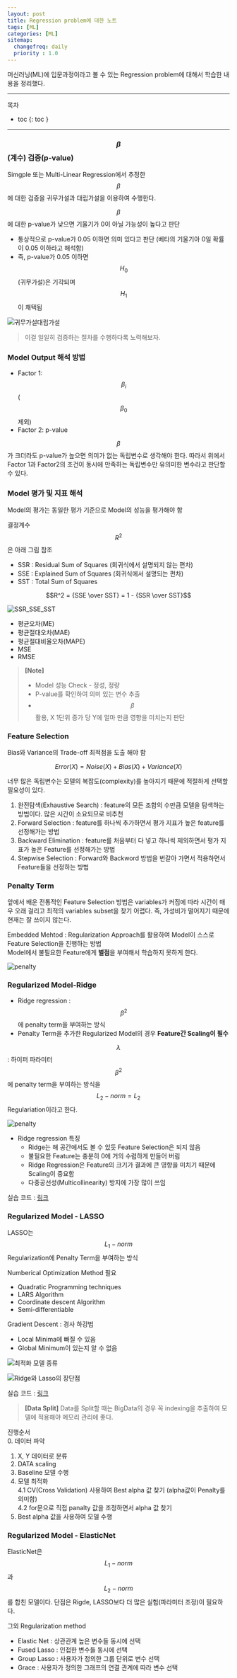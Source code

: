 ```yaml
---
layout: post
title: Regression problem에 대한 노트
tags: [ML]
categories: [ML]
sitemap:
  changefreq: daily
  priority : 1.0
---
```


머신러닝(ML)에 입문과정이라고 볼 수 있는 Regression problem에 대해서 학습한 내용을 정리했다.  

----

목차
- toc
{: toc }

----  

### $${\beta}$$(계수) 검증(p-value)

Simgple 또는 Multi-Linear Regression에서 추정한 $$\beta$$에 대한 검증을 귀무가설과 대립가설을 이용하여 수행한다.  

$${\beta}$$
에 대한 p-value가 낮으면 기울기가 0이 아닐 가능성이 높다고 판단  
- 통상적으로 p-value가 0.05 이하면 의미 있다고 판단 (베타의 기울기아 0일 확률이 0.05 이하라고 해석함)
- 즉, p-value가 0.05 이하면 $$H_0$$(귀무가설)은 기각되며 $$H_1$$이 채택됨  

![귀무가설대립가설](/assets/img/my_photo/ML_0001.png)  

> 이걸 일일히 검증하는 절차를 수행하다록 노력해보자.  

### Model Output 해석 방법  

- Factor 1: $$\beta_i$$($$\beta_0$$ 제외)  
- Factor 2: p-value  

$${\beta}$$ 가 크더라도 p-value가 높으면 의미가 없는 독립변수로 생각해야 한다. 따라서 위에서 Factor 1과 Factor2의 조건이 동시에 만족하는 독립변수만 유의미한 변수라고 판단할 수 있다.  

### Model 평가 및 지표 해석  

Model의 평가는 동일한 평가 기준으로 Model의 성능을 평가해야 함  

결정계수 $$R^2$$은 아래 그림 참조  
- SSR : Residual Sum of Squares (회귀식에서 설명되지 않는 편차)  
- SSE : Explained Sum of Squares (회귀식에서 설명되는 편차)  
- SST : Total Sum of Squares   

$$R^2 = {SSE \over SST} = 1 - {SSR \over SST}$$ 

![SSR_SSE_SST](/assets/img/my_photo/ML_0002.png)  

- 평균오차(ME)  
- 평균절대오차(MAE)  
- 평균절대비율오차(MAPE)  
- MSE  
- RMSE  

> **[Note]**  
> - Model 성능 Check - 정성, 정량  
> - P-value를 확인하여 의미 있는 변수 추출  
> - $$\beta$$ 활용, X 1단위 증가 당 Y에 얼마 만큼 영향을 미치는지 판단  

### Feature Selection  

Bias와 Variance의 Trade-off 최적점을 도출 해야 함  

$$Error(X) = Noise(X) + Bias(X) + Variance(X)$$

너무 많은 독립변수는 모델의 복잡도(complexity)를 높아지기 때문에 적절하게 선택할 필요성이 있다.  

1. 완전탐색(Exhaustive Search) : feature의 모든 조합의 수만큼 모델을 탐색하는 방법이다. 많은 시간이 소요되므로 비추천  
2. Forward Selection : feature를 하나씩 추가하면서 평가 지표가 높은 feature를 선정해가는 방법  
3. Backward Elimination : feature를 처음부터 다 넣고 하나씩 제외하면서 평가 지표가 높은 Feature를 선정해가는 방법  
4. Stepwise Selection : Forward와 Backword 방법을 번갈아 가면서 적용하면서 Feature들을 선정하는 방법   

### Penalty Term  

앞에서 배운 전통적인 Feature Selection 방법은 variables가 커짐에 따라 시간이 매우 오래 걸리고 최적의 variables subset을 찾기 어렵다. 즉, 가성비가 떨어지기 때문에 현재는 잘 쓰이지 않는다.  

Embedded Mehtod : Regularization Approach를 활용하여 Model이 스스로 Feature Selection을 진행하는 방법  
Model에서 불필요한 Feature에게 **벌점**을 부여해서 학습하지 못하게 한다.  

![penalty](/assets/img/my_photo/ML_0003.png)  

### Regularized Model-Ridge  

+ Ridge regression : $$\beta^2$$에 penalty term을 부여하는 방식  
+ Penalty Term을 추가한 Regularized Model의 경우 **Feature간 Scaling이 필수**  

$$\lambda$$ : 하이퍼 파라미터  
$$\beta^2$$에 penalty term을 부여하는 방식을 $$L_2-norm = L_2$$ Regulariation이라고 한다.  

![penalty](/assets/img/my_photo/ML_0004.png)  

+ Ridge regression 특징  
    - Ridge는 해 공간에서도 볼 수 있듯 Feature Selection은 되지 않음  
    - 불필요한 Feature는 충분히 0에 거의 수렴하게 만들어 버림  
    - Ridge Regression은 Feature의 크기가 결과에 큰 영향을 미치기 때문에 Scaling이 중요함  
    - 다중공선성(Multicollinearity) 방지에 가장 많이 쓰임  

실습 코드 : [링크](https://github.com/sooyoung-wind/sooyoung-wind.github.io/blob/main/ipynb/ML_Basic_Course/Chap01.07.Regularized%20Model-Ridge%20Code%20%EC%8B%A4%EC%8A%B5.ipynb)

### Regularized Model - LASSO  

LASSO는 $$L_1-norm$$ Regularization에 Penalty Term을 부여하는 방식  

Numberical Optimization Method 필요  
- Quadratic Programming techniques  
- LARS Algorithm  
- Coordinate descent Algorithm  
- Semi-differentiable  

Gradient Descent : 경사 하강법   
- Local Minima에 빠질 수 있음  
- Global Minimum이 있는지 알 수 없음  

![최적화 모델 종류](/assets/img/my_photo/ML_0005.png)   

![Ridge와 Lasso의 장단점](/assets/img/my_photo/ML_0006.png)  

실습 코드 : [링크](https://github.com/sooyoung-wind/sooyoung-wind.github.io/blob/main/ipynb/ML_Basic_Course/Chap01.09.Regularized%20Model-LASSO%20Code%20%EC%8B%A4%EC%8A%B5.ipynb)

> **[Data Split]**
> Data를 Split할 때는 BigData의 경우 꼭 indexing을 추출하여 모델에 적용해야 메모리 관리에 좋다.  

진행순서  
0. 데이터 파악  
1. X, Y 데이터로 분류  
2. DATA scaling  
3. Baseline 모델 수행  
4. 모델 최적화  
4.1 CV(Cross Validation) 사용하여 Best alpha 값 찾기 (alpha값이 Penalty를 의미함)  
4.2 for문으로 직접 panalty 값을 조정하면서 alpha 값 찾기  
5. Best alpha 값을 사용하여 모델 수행  

### Regularized Model - ElasticNet  

ElasticNet은 $$L_1-norm$$과 $$L_2-norm$$를 합친 모델이다. 단점은 Rigde, LASSO보다 더 많은 실험(파라미터 조정)이 필요하다.  

그외 Regularization method  
+ Elastic Net : 상관관계 높은 변수들 동시에 선택  
+ Fused Lasso : 인접한 변수들 동시에 선택  
+ Group Lasso : 사용자가 정의한 그룹 단위로 변수 선택  
+ Grace : 사용자가 정의한 그래프의 연결 관계에 따라 변수 선택  


